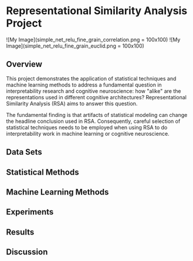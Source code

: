 # Representational Similarity Analysis Project

![My Image](simple_net_relu_fine_grain_correlation.png = 100x100) ![My Image](simple_net_relu_fine_grain_euclid.png = 100x100)

## Overview

This project demonstrates the application of statistical techniques and machine learning methods to address a fundamental question in interpretability research and cognitive neuroscience:  how "alike" are the representations used in different cognitive architectures?  Representational Similarity Analysis (RSA) aims to answer this question.

The fundamental finding is that artifacts of statistical modeling can change the headline conclusion used in RSA.  Consequently, careful selection of statistical techniques needs to be employed when using RSA to do interpretability work in machine learning or cognitive neuroscience.

## Data Sets

## Statistical Methods

## Machine Learning Methods

## Experiments

## Results

## Discussion
